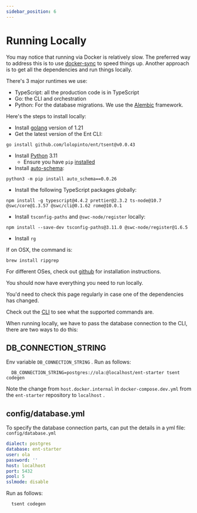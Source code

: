```yaml
---
sidebar_position: 6
---
```


# Running Locally

You may notice that running via Docker is relatively slow. The preferred way to address this is to use [docker-sync](/docs/advanced-topics/docker-sync) to speed things up. Another approach is to get all the dependencies and run things locally.

There's 3 major runtimes we use:

* TypeScript: all the production code is in TypeScript
* Go: the CLI and orchestration
* Python: For the database migrations. We use the [Alembic](https://alembic.sqlalchemy.org/en/latest/) framework.

Here's the steps to install locally:

* Install [golang](https://golang.org/doc/install#download) version of 1.21
* Get the latest version of the Ent CLI:

```shell
go install github.com/lolopinto/ent/tsent@v0.0.43
```

* Install [Python](https://www.python.org/downloads/) 3.11
  * Ensure you have `pip` [installed](https://pip.pypa.io/en/stable/installing/)
* Install [auto-schema](https://pypi.org/project/auto-schema/):

```shell
python3 -m pip install auto_schema==0.0.26
```

* Install the following TypeScript packages globally:

```shell
npm install -g typescript@4.4.2 prettier@2.3.2 ts-node@10.7 @swc/core@1.3.57 @swc/cli@0.1.62 rome@10.0.1
```

* Install `tsconfig-paths` and `@swc-node/register` locally:

```shell
npm install --save-dev tsconfig-paths@3.11.0 @swc-node/register@1.6.5
```

* Install `rg`

If on OSX, the command is:

```shell
brew install ripgrep
```

For different OSes, check out  [github](https://github.com/BurntSushi/ripgrep#installation) for installation instructions.

You should now have everything you need to run locally.

You'd need to check this page regularly in case one of the dependencies has changed.

Check out the [CLI](/docs/advanced-topics/cli) to see what the supported commands are.

When running locally, we have to pass the database connection to the CLI, there are two ways to do this:

## DB_CONNECTION_STRING

Env variable `DB_CONNECTION_STRING` .
Run as follows:

```shell
  DB_CONNECTION_STRING=postgres://ola:@localhost/ent-starter tsent codegen
```

Note the change from `host.docker.internal` in `docker-compose.dev.yml` from the `ent-starter` repository to `localhost` .

## config/database.yml

To specify the database connection parts, can put the details in a yml file: `config/database.yml`

```yml title="config/database.yml"
dialect: postgres
database: ent-starter
user: ola
password: '' 
host: localhost
port: 5432
pool: 5
sslmode: disable

```

Run as follows:

```shell
  tsent codegen
```
